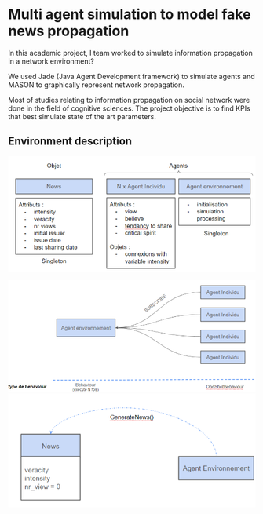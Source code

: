 # Multi agent simulation to model fake news propagation

In this academic project, I team worked to simulate information propagation in a network environment?

We used Jade (Java Agent Development framework) to simulate agents and MASON to graphically represent network propagation.

Most of studies relating to information propagation on social network were done in the field of cognitive sciences. The project objective is to find KPIs that best simulate state of the art parameters. 

## Environment description

![image](Environment_descriptions/Environment_description.png)


![alt-text-1](Environment_descriptions/subscribe.png "title-1") ![alt-text-2](Environment_descriptions/generate_news.png "title-2")
